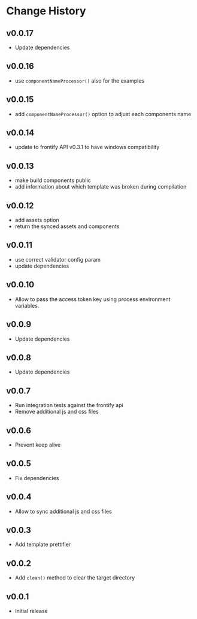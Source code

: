 Change History
==============

v0.0.17
----
* Update dependencies

v0.0.16
-------
* use `componentNameProcessor()` also for the examples

v0.0.15
-------
* add `componentNameProcessor()` option to adjust each components name

v0.0.14
-------
* update to frontify API v0.3.1 to have windows compatibility

v0.0.13
-------
* make build components public
* add information about which template was broken during compilation

v0.0.12
-------
* add assets option
* return the synced assets and components

v0.0.11
-------
* use correct validator config param
* update dependencies

v0.0.10
----
* Allow to pass the access token key using process environment variables.

v0.0.9
----
* Update dependencies

v0.0.8
----
* Update dependencies

v0.0.7
----
* Run integration tests against the frontify api
* Remove additional js and css files

v0.0.6
----
* Prevent keep alive

v0.0.5
----
* Fix dependencies

v0.0.4
----
* Allow to sync additional js and css files

v0.0.3
----
* Add template prettifier

v0.0.2
----
* Add `clean()` method to clear the target directory

v0.0.1
------
* Initial release
